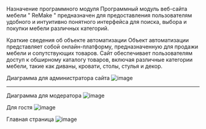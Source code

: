 Назначение программного модуля
Программный модуль веб-сайта мебели " ReMake " предназначен для предоставления пользователям удобного и интуитивно понятного интерфейса для поиска, выбора и покупки мебели различных категорий. 

Краткие сведения об объекте автоматизации
Объект автоматизации представляет собой онлайн-платформу, предназначенную для продажи мебели и сопутствующих товаров. Сайт обеспечивает пользователям доступ к обширному каталогу товаров, включая различные категории мебели, такие как диваны, кровати, столы, стулья и декор.

Диаграмма для администратора сайта
![image](https://github.com/user-attachments/assets/10c38683-4aec-4cdc-975a-c9a704d12e59)

---

Диаграмма для модератора
![image](https://github.com/user-attachments/assets/2bfc3855-ca83-4a8f-82ff-65665d8645ab)



Для гостя
![image](https://github.com/user-attachments/assets/9738c0c2-a848-45ad-aabd-667ef12d158f)




Главная страница 
![image](https://github.com/user-attachments/assets/938f9e90-2136-4ad1-8f66-0e895709bc68) 




